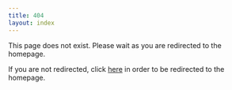 ```yaml
---
title: 404
layout: index
---
```


This page does not exist. Please wait as you are redirected to the homepage.

If you are not redirected, click [here](/) in order to be redirected to the homepage.
